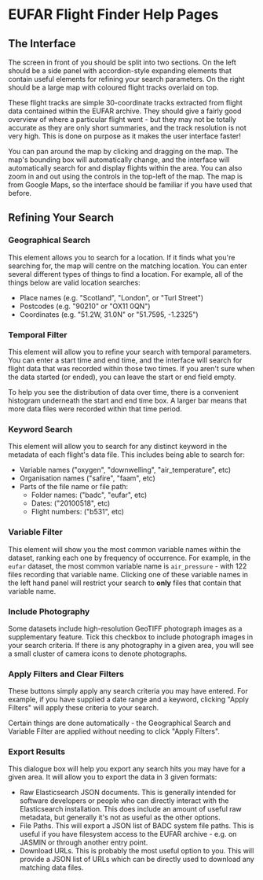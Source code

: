 EUFAR Flight Finder Help Pages
==============================

The Interface
-------------

The screen in front of you should be split into two sections. On the left
should be a side panel with accordion-style expanding elements that contain
useful elements for refining your search parameters. On the right should be a
large map with coloured flight tracks overlaid on top.

These flight tracks are simple 30-coordinate tracks extracted from flight data
contained within the EUFAR archive. They should give a fairly good overview of
where a particular flight went - but they may not be totally accurate as they
are only short summaries, and the track resolution is not very high. This is
done on purpose as it makes the user interface faster!

You can pan around the map by clicking and dragging on the map. The map's
bounding box will automatically change, and the interface will automatically
search for and display flights within the area. You can also zoom in and out
using the controls in the top-left of the map. The map is from Google Maps, so
the interface should be familiar if you have used that before.


Refining Your Search
--------------------

### Geographical Search

This element allows you to search for a location. If it finds what you're
searching for, the map will centre on the matching location. You can enter
several different types of things to find a location. For example, all of the
things below are valid location searches:

* Place names (e.g. "Scotland", "London", or "Turl Street")
* Postcodes (e.g. "90210" or "OX11 0QN")
* Coordinates (e.g. "51.2W, 31.0N" or "51.7595, -1.2325")


### Temporal Filter

This element will allow you to refine your search with temporal parameters.
You can enter a start time and end time, and the interface will search for
flight data that was recorded within those two times. If you aren't sure when
the data started (or ended), you can leave the start or end field empty.

To help you see the distribution of data over time, there is a convenient
histogram underneath the start and end time box. A larger bar means that more
data files were recorded within that time period.


### Keyword Search

This element will allow you to search for any distinct keyword in the metadata
of each flight's data file. This includes being able to search for:

* Variable names ("oxygen", "downwelling", "air\_temperature", etc)
* Organisation names ("safire", "faam", etc)
* Parts of the file name or file path:
    * Folder names: ("badc", "eufar", etc)
    * Dates: ("20100518", etc)
    * Flight numbers: ("b531", etc)


### Variable Filter

This element will show you the most common variable names within the dataset,
ranking each one by frequency of occurrence. For example, in the `eufar`
dataset, the most common variable name is `air_pressure` - with 122 files
recording that variable name. Clicking one of these variable names in the left
hand panel will restrict your search to **only** files that contain that
variable name.


### Include Photography

Some datasets include high-resolution GeoTIFF photograph images as a
supplementary feature. Tick this checkbox to include photograph images in your
search criteria. If there is any photography in a given area, you will see a
small cluster of camera icons to denote photographs.


### Apply Filters and Clear Filters

These buttons simply apply any search criteria you may have entered. For
example, if you have supplied a date range and a keyword, clicking "Apply
Filters" will apply these criteria to your search.

Certain things are done automatically - the Geographical Search and Variable
Filter are applied without needing to click "Apply Filters".


### Export Results

This dialogue box will help you export any search hits you may have for a
given area. It will allow you to export the data in 3 given formats:

* Raw Elasticsearch JSON documents. This is generally intended for software
  developers or people who can directly interact with the Elasticsearch
  installation. This does include an amount of useful raw metadata, but
  generally it's not as useful as the other options.
* File Paths. This will export a JSON list of BADC system file paths. This is
  useful if you have filesystem access to the EUFAR archive - e.g. on JASMIN
  or through another entry point.
* Download URLs. This is probably the most useful option to you. This will
  provide a JSON list of URLs which can be directly used to download any
  matching data files.
